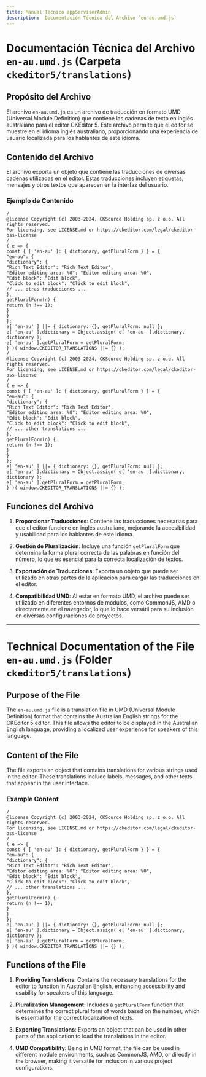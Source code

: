 ```yaml
---
title: Manual Técnico appServiserAdmin
description:  Documentación Técnica del Archivo `en-au.umd.js`
---
```


# Documentación Técnica del Archivo `en-au.umd.js` (Carpeta `ckeditor5/translations`)

## Propósito del Archivo
El archivo `en-au.umd.js` es un archivo de traducción en formato UMD (Universal Module Definition) que contiene las cadenas de texto en inglés australiano para el editor CKEditor 5. Este archivo permite que el editor se muestre en el idioma inglés australiano, proporcionando una experiencia de usuario localizada para los hablantes de este idioma.

## Contenido del Archivo
El archivo exporta un objeto que contiene las traducciones de diversas cadenas utilizadas en el editor. Estas traducciones incluyen etiquetas, mensajes y otros textos que aparecen en la interfaz del usuario.

### Ejemplo de Contenido
```
/
@license Copyright (c) 2003-2024, CKSource Holding sp. z o.o. All rights reserved.
For licensing, see LICENSE.md or https://ckeditor.com/legal/ckeditor-oss-license
/
( e => {
const { [ 'en-au' ]: { dictionary, getPluralForm } } = {
"en-au": {
"dictionary": {
"Rich Text Editor": "Rich Text Editor",
"Editor editing area: %0": "Editor editing area: %0",
"Edit block": "Edit block",
"Click to edit block": "Click to edit block",
// ... otras traducciones ...
},
getPluralForm(n) {
return (n !== 1);
}
}
};
e[ 'en-au' ] ||= { dictionary: {}, getPluralForm: null };
e[ 'en-au' ].dictionary = Object.assign( e[ 'en-au' ].dictionary, dictionary );
e[ 'en-au' ].getPluralForm = getPluralForm;
} )( window.CKEDITOR_TRANSLATIONS ||= {} );
/
@license Copyright (c) 2003-2024, CKSource Holding sp. z o.o. All rights reserved.
For licensing, see LICENSE.md or https://ckeditor.com/legal/ckeditor-oss-license
/
( e => {
const { [ 'en-au' ]: { dictionary, getPluralForm } } = {
"en-au": {
"dictionary": {
"Rich Text Editor": "Rich Text Editor",
"Editor editing area: %0": "Editor editing area: %0",
"Edit block": "Edit block",
"Click to edit block": "Click to edit block",
// ... other translations ...
},
getPluralForm(n) {
return (n !== 1);
}
}
};
e[ 'en-au' ] ||= { dictionary: {}, getPluralForm: null };
e[ 'en-au' ].dictionary = Object.assign( e[ 'en-au' ].dictionary, dictionary );
e[ 'en-au' ].getPluralForm = getPluralForm;
} )( window.CKEDITOR_TRANSLATIONS ||= {} );
```

## Funciones del Archivo
1. **Proporcionar Traducciones**: Contiene las traducciones necesarias para que el editor funcione en inglés australiano, mejorando la accesibilidad y usabilidad para los hablantes de este idioma.

2. **Gestión de Pluralización**: Incluye una función `getPluralForm` que determina la forma plural correcta de las palabras en función del número, lo que es esencial para la correcta localización de textos.

3. **Exportación de Traducciones**: Exporta un objeto que puede ser utilizado en otras partes de la aplicación para cargar las traducciones en el editor.

4. **Compatibilidad UMD**: Al estar en formato UMD, el archivo puede ser utilizado en diferentes entornos de módulos, como CommonJS, AMD o directamente en el navegador, lo que lo hace versátil para su inclusión en diversas configuraciones de proyectos.

---

# Technical Documentation of the File `en-au.umd.js` (Folder `ckeditor5/translations`)

## Purpose of the File
The `en-au.umd.js` file is a translation file in UMD (Universal Module Definition) format that contains the Australian English strings for the CKEditor 5 editor. This file allows the editor to be displayed in the Australian English language, providing a localized user experience for speakers of this language.

## Content of the File
The file exports an object that contains translations for various strings used in the editor. These translations include labels, messages, and other texts that appear in the user interface.

### Example Content
```
/
@license Copyright (c) 2003-2024, CKSource Holding sp. z o.o. All rights reserved.
For licensing, see LICENSE.md or https://ckeditor.com/legal/ckeditor-oss-license
/
( e => {
const { [ 'en-au' ]: { dictionary, getPluralForm } } = {
"en-au": {
"dictionary": {
"Rich Text Editor": "Rich Text Editor",
"Editor editing area: %0": "Editor editing area: %0",
"Edit block": "Edit block",
"Click to edit block": "Click to edit block",
// ... other translations ...
},
getPluralForm(n) {
return (n !== 1);
}
}
};
e[ 'en-au' ] ||= { dictionary: {}, getPluralForm: null };
e[ 'en-au' ].dictionary = Object.assign( e[ 'en-au' ].dictionary, dictionary );
e[ 'en-au' ].getPluralForm = getPluralForm;
} )( window.CKEDITOR_TRANSLATIONS ||= {} );
```

## Functions of the File
1. **Providing Translations**: Contains the necessary translations for the editor to function in Australian English, enhancing accessibility and usability for speakers of this language.

2. **Pluralization Management**: Includes a `getPluralForm` function that determines the correct plural form of words based on the number, which is essential for the correct localization of texts.

3. **Exporting Translations**: Exports an object that can be used in other parts of the application to load the translations in the editor.

4. **UMD Compatibility**: Being in UMD format, the file can be used in different module environments, such as CommonJS, AMD, or directly in the browser, making it versatile for inclusion in various project configurations.

